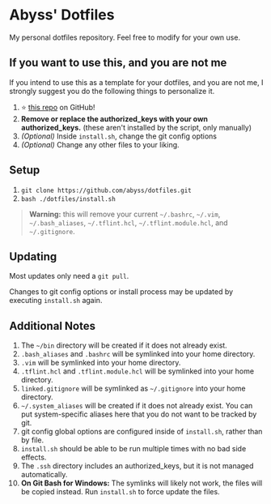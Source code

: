 # Abyss' Dotfiles

My personal dotfiles repository. Feel free to modify for your own use.

## If you want to use this, and you are not me

If you intend to use this as a template for your dotfiles, and you are not me, I strongly suggest you do the following things to personalize it.

1) :star: [this repo](https://github.com/abyss/dotfiles) on GitHub!
2) **Remove or replace the authorized_keys with your own authorized_keys.** (these aren't installed by the script, only manually)
3) *(Optional)* Inside `install.sh`, change the git config options
4) *(Optional)* Change any other files to your liking.

## Setup

1) `git clone https://github.com/abyss/dotfiles.git`
2) `bash ./dotfiles/install.sh`
> **Warning:** this will remove your current `~/.bashrc`, `~/.vim`, `~/.bash_aliases`, `~/.tflint.hcl`, `~/.tflint.module.hcl`, and `~/.gitignore`.

## Updating

Most updates only need a `git pull`.

Changes to git config options or install process may be updated by executing `install.sh` again.

## Additional Notes
1) The `~/bin` directory will be created if it does not already exist.
2) `.bash_aliases` and `.bashrc` will be symlinked into your home directory.
3) `.vim` will be symlinked into your home directory.
4) `.tflint.hcl` and `.tflint.module.hcl` will be symlinked into your home directory.
5) `linked.gitignore` will be symlinked as `~/.gitignore` into your home directory.
6) `~/.system_aliases` will be created if it does not already exist. You can put system-specific aliases here that you do not want to be tracked by git.
7) git config global options are configured inside of `install.sh`, rather than by file.
8) `install.sh` should be able to be run multiple times with no bad side effects.
9) The `.ssh` directory includes an authorized_keys, but it is not managed automatically.
10) **On Git Bash for Windows:** The symlinks will likely not work, the files will be copied instead. Run `install.sh` to force update the files.
